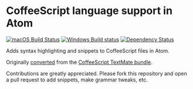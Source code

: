 # CoffeeScript language support in Atom
[![macOS Build Status](https://travis-ci.org/atom/language-coffee-script.svg?branch=master)](https://travis-ci.org/atom/language-coffee-script)
[![Windows Build status](https://ci.appveyor.com/api/projects/status/4j9aak7iwn2f2x7a/branch/master?svg=true)](https://ci.appveyor.com/project/Atom/language-coffee-script/branch/master)  [![Dependency Status](https://david-dm.org/atom/language-coffee-script.svg)](https://david-dm.org/atom/language-coffee-script)

Adds syntax highlighting and snippets to CoffeeScript files in Atom.

Originally [converted](http://flight-manual.atom.io/hacking-atom/sections/converting-from-textmate) from the [CoffeeScript TextMate bundle](https://github.com/jashkenas/coffee-script-tmbundle).

Contributions are greatly appreciated. Please fork this repository and open a pull request to add snippets, make grammar tweaks, etc.
